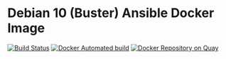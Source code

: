 # Debian 10 (Buster) Ansible Docker Image

[![Build Status](https://api.travis-ci.org/haghighi-ahmad/docker-ansible-debian10.svg)](https://travis-ci.org/haghighi-ahmad/docker-ansible-debian10)
[![Docker Automated build](https://img.shields.io/docker/automated/haghighi/docker-ansible-debian10.svg?maxAge=2592000)](https://hub.docker.com/r/haghighi/docker-ansible-debian10/)
[![Docker Repository on Quay](https://quay.io/repository/haghighi_ahmad/docker-ansible-debian10/status "Docker Repository on Quay")](https://quay.io/repository/haghighi_ahmad/docker-ansible-debian10)

